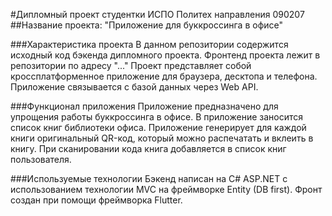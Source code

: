 #Дипломный проект студентки ИСПО Политех направления 090207
##Название проекта: "Приложение для буккроссинга в офисе"

###Характеристика проекта
В данном репозитории содержится исходный код бэкенда дипломного проекта. Фронтенд проекта лежит в репозитории по адресу "..."
Проект представляет собой кроссплатформенное приложение для браузера, десктопа и телефона. Приложение связывается с базой данных через Web API.

###Функционал приложения
Приложение предназначено для упрощения работы буккроссинга в офисе. В приложение заносится список книг библиотеки офиса. Приложение генерирует для каждой книги оригинальный QR-код, который можно распечатать и вклеить в книгу. При сканировании кода книга добавляется в список книг пользователя.

###Используемые технологии
Бэкенд написан на С# ASP.NET с использованием технологии MVC на фреймворке Entity (DB first). Фронт создан при помощи фреймворка Flutter.